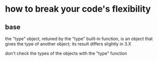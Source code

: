 how to break your code's flexibility
====================================

base
----

the "type" object, retuned by the "type" built-in function, 
is an object that gives the type of another object;
its result differs slightly in 3.X

don't check the types of the objects with the "type" function
